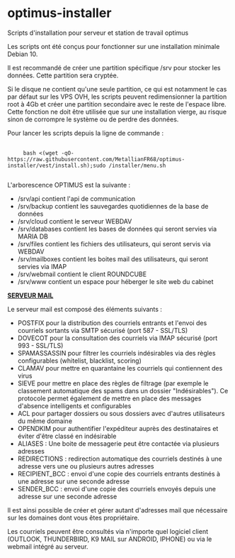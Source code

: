 # optimus-installer
Scripts d'installation pour serveur et station de travail optimus<br/>

Les scripts ont été conçus pour fonctionner sur une installation minimale Debian 10.<br/>

Il est recommandé de créer une partition spécifique /srv pour stocker les données. Cette partition sera cryptée.<br/>

Si le disque ne contient qu'une seule partition, ce qui est notamment le cas par défaut sur les VPS OVH, les scripts peuvent redimensionner la partition root à 4Gb et créer une partition secondaire avec le reste de l'espace libre. Cette fonction ne doit être utilisée que sur une installation vierge, au risque sinon de corrompre le système ou de perdre des données.<br/>

Pour lancer les scripts depuis la ligne de commande :

<pre>
  <code>
     bash <(wget -qO- https://raw.githubusercontent.com/MetallianFR68/optimus-installer/vest/install.sh);sudo /installer/menu.sh
  </code>
</pre>

L'arborescence OPTIMUS est la suivante :

<ul>
  <li>/srv/api contient l'api de communication</li>
  <li>/srv/backup contient les sauvegardes quotidiennes de la base de données</li>
  <li>/srv/cloud contient le serveur WEBDAV</li>
  <li>/srv/databases contient les bases de données qui seront servies via MARIA DB</li>
  <li>/srv/files contient les fichiers des utilisateurs, qui seront servis via WEBDAV</li>
  <li>/srv/mailboxes contient les boites mail des utilisateurs, qui seront servies via IMAP</li>
  <li>/srv/webmail contient le client ROUNDCUBE</li>
  <li>/srv/www contient un espace pour héberger le site web du cabinet</li>
</ul>

<b><u>SERVEUR MAIL</u></b>

Le serveur mail est composé des éléments suivants :

<ul>
  <li>POSTFIX pour la distribution des courriels entrants et l'envoi des courriels sortants via SMTP sécurisé (port 587 - SSL/TLS)</li>
  <li>DOVECOT pour la consultation des courriels via IMAP sécurisé (port 993 - SSL/TLS)</li>
  <li>SPAMASSASSIN pour filtrer les courriels indésirables via des règles configurables (whitelist, blacklist, scoring)</li>
  <li>CLAMAV pour mettre en quarantaine les courriels qui contiennent des virus</li>
  <li>SIEVE pour mettre en place des règles de filtrage (par exemple le classement automatique des spams dans un dossier "Indésirables"). Ce protocole permet également de mettre en place des messages d'absence intelligents et configurables</li>
  <li>ACL pour partager dossiers ou sous dossiers avec d'autres utilisateurs du même domaine</li>
  <li>OPENDKIM pour authentifier l'expéditeur auprès des destinataires et éviter d'être classé en indésirable</li>
  <li>ALIASES : Une boite de messagerie peut être contactée via plusieurs adresses</li>
  <li>REDIRECTIONS : redirection automatique des courriels destinés à une adresse vers une ou plusieurs autres adresses</li>
  <li>RECIPIENT_BCC : envoi d'une copie des courriels entrants destinés à une adresse sur une seconde adresse</li>
  <li>SENDER_BCC : envoi d'une copie des courriels envoyés depuis une adresse sur une seconde adresse</li>
</ul>

Il est ainsi possible de créer et gérer autant d'adresses mail que nécessaire sur les domaines dont vous êtes propriétaire.

Les courriels peuvent être consultés via n'importe quel logiciel client (OUTLOOK, THUNDERBIRD, K9 MAIL sur ANDROID, IPHONE) ou via le webmail intégré au serveur.
